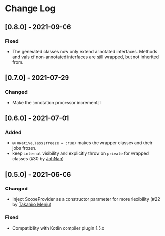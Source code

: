 # Change Log

## [0.8.0] - 2021-09-06
### Fixed
- The generated classes now only extend annotated interfaces. Methods and vals of non-annotated interfaces are still wrapped, but not inherited from.  

## [0.7.0] - 2021-07-29
### Changed
- Make the annotation processor incremental

## [0.6.0] - 2021-07-01
### Added
- `@ToNativeClass(freeze = true)` makes the wrapper classes and their jobs frozen.
- keep `internal` visibility and explicitly throw on `private` for wrapped classes (#30 by [JohNan](https://github.com/JohNan))

## [0.5.0] - 2021-06-06
### Changed
- Inject ScopeProvider as a constructor parameter for more flexibility (#22 by [Takahiro Menju](https://github.com/takahirom))
### Fixed
- Compatibility with Kotlin compiler plugin 1.5.x
